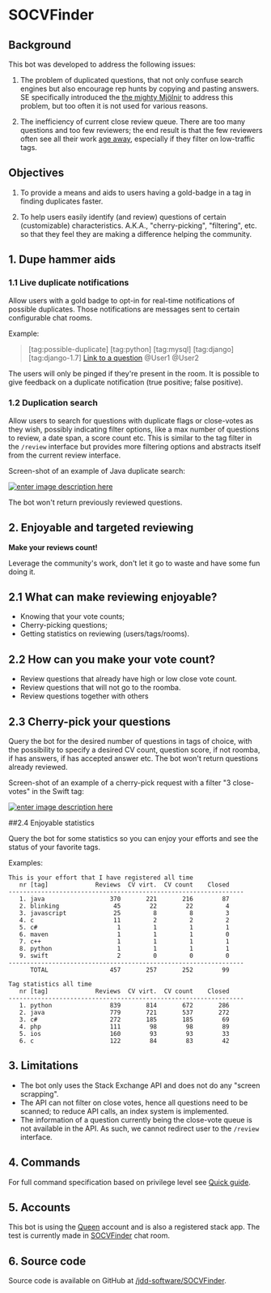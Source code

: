# SOCVFinder

## Background

This bot was developed to address the following issues:

1. The problem of duplicated questions, that not only confuse search engines but also encourage rep hunts by copying and pasting answers. SE specifically introduced the [the mighty Mjölnir](http://meta.stackexchange.com/questions/230865/increase-close-vote-weight-for-gold-tag-badge-holders/231212#231212) to address this problem, but too often it is not used for various reasons.

2. The inefficiency of current close review queue. There are too many questions and too few reviewers; the end result is that the few reviewers often see all their work [age away](http://meta.stackoverflow.com/questions/252584/enough-fuzzying-lets-let-everything-into-the-close-queue-and-age-out-questions), especially if they filter on low-traffic tags.

## Objectives

 1. To provide a means and aids to users having a gold-badge in a tag in finding duplicates faster.

 2. To help users easily identify (and review) questions of certain (customizable) characteristics. A.K.A., "cherry-picking", "filtering", etc. so that they feel they are making a difference helping the community.

## 1. Dupe hammer aids

### 1.1 Live duplicate notifications

Allow users with a gold badge to opt-in for real-time notifications of possible duplicates. Those notifications are messages sent to certain configurable chat rooms.

Example:
>[tag:possible-duplicate] [tag:python] [tag:mysql] [tag:django] [tag:django-1.7] [Link to a question](http://stackoverflow.com/questions/1) @User1 @User2

The users will only be pinged if they're present in the room. It is possible to give feedback on a duplicate notification (true positive; false positive).

### 1.2 Duplication search

Allow users to search for questions with duplicate flags or close-votes as they wish, possibly indicating filter options, like a max number of questions to review, a date span, a score count etc. This is similar to the tag filter in the `/review` interface but provides more filtering options and abstracts itself from the current review interface.

Screen-shot of an example of Java duplicate search:

[![enter image description here][1]][1]

The bot won't return previously reviewed questions.

## 2. Enjoyable and targeted reviewing

**Make your reviews count!**

Leverage the community's work, don't let it go to waste and have some fun doing it.

## 2.1 What can make reviewing enjoyable?

 - Knowing that your vote counts;
 - Cherry-picking questions;
 - Getting statistics on reviewing (users/tags/rooms).

## 2.2 How can you make your vote count?
 
 - Review questions that already have high or low close vote count.
 - Review questions that will not go to the roomba.
 - Review questions together with others

## 2.3 Cherry-pick your questions

Query the bot for the desired number of questions in tags of choice, with the possibility to specify a desired CV count, question score, if not roomba, if has answers, if has accepted answer etc. The bot won't return questions already reviewed.

Screen-shot of an example of a cherry-pick request with a filter "3 close-votes" in the Swift tag:

[![enter image description here][2]][2]

##2.4 Enjoyable statistics

Query the bot for some statistics so you can enjoy your efforts and see the status of your favorite tags.

Examples:

    This is your effort that I have registered all time
       nr [tag]             Reviews  CV virt.  CV count    Closed
    -----------------------------------------------------------------
       1. java                  370       221       216        87
       2. blinking               45        22        22         4
       3. javascript             25         8         8         3
       4. c                      11         2         2         2
       5. c#                      1         1         1         1
       6. maven                   1         1         1         0
       7. c++                     1         1         1         1
       8. python                  1         1         1         1
       9. swift                   2         0         0         0
    -----------------------------------------------------------------
          TOTAL                 457       257       252        99

<!-- -->

    Tag statistics all time
       nr [tag]             Reviews  CV virt.  CV count    Closed
    -----------------------------------------------------------------
       1. python                839       814       672       286
       2. java                  779       721       537       272
       3. c#                    272       185       185        69
       4. php                   111        98        98        89
       5. ios                   160        93        93        33
       6. c                     122        84        83        42

## 3. Limitations

- The bot only uses the Stack Exchange API and does not do any "screen scrapping".
- The API can not filter on close votes, hence all questions need to be scanned; to reduce API calls, an index system is implemented.
- The information of a question currently being the close-vote queue is not available in the API. As such, we cannot redirect user to the `/review` interface.

## 4. Commands

For full command specification based on privilege level see [Quick guide](https://github.com/jdd-software/SOCVFinder/blob/master/quickGuide.md).

## 5. Accounts

This bot is using the [Queen](http://stackoverflow.com/users/6294609/queen) account and is also a registered stack app. The test is currently made in [SOCVFinder](http://chat.stackoverflow.com/rooms/111347/socvfinder) chat room.

## 6. Source code

Source code is available on GitHub at [/jdd-software/SOCVFinder][3].


  [1]: http://i.stack.imgur.com/4DxFY.png
  [2]: http://i.stack.imgur.com/46g0h.png
  [3]: https://github.com/jdd-software/SOCVFinder
